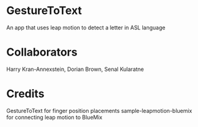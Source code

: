 # GestureToText
An app that uses leap motion to detect a letter in ASL language

# Collaborators 
Harry Kran-Annexstein, Dorian Brown, Senal Kularatne

# Credits
GestureToText for finger position placements
sample-leapmotion-bluemix for connecting leap motion to BlueMix
